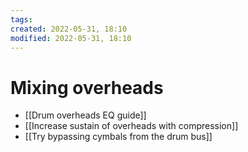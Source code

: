 ```yaml
---
tags: 
created: 2022-05-31, 18:10
modified: 2022-05-31, 18:10
---
```


# Mixing overheads
- [[Drum overheads EQ guide]]
- [[Increase sustain of overheads with compression]]
- [[Try bypassing cymbals from the drum bus]]